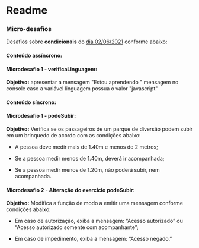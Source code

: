 # Readme



### **Micro-desafios**

Desafios sobre **condicionais** do <u>dia 02/06/2021</u> conforme abaixo:



#### Conteúdo assíncrono:



#### Microdesafio 1 - verificaLinguagem:



**Objetivo:**  apresentar a mensagem "Estou aprendendo " mensagem no console caso a variável linguagem possua o valor "javascript"



#### Conteúdo síncrono:



#### Microdesafio 1 - podeSubir:



**Objetivo:**  Verifica se os passageiros de um parque de diversão podem subir em um brinquedo de acordo com as condições abaixo:



* A pessoa deve medir mais de 1.40m e menos de 2 metros;

* Se a pessoa medir menos de 1.40m, deverá ir acompanhada;

* Se a pessoa medir menos de 1.20m, não poderá subir, nem acompanhada.



#### **Microdesafio 2 -** Alteração do exercício podeSubir:



**Objetivo:**  Modifica a função de modo a emitir uma mensagem conforme condições abaixo:



* Em caso de autorização, exiba a mensagem: “Acesso autorizado” ou “Acesso autorizado somente com acompanhante”;

* Em caso de impedimento, exiba a mensagem: “Acesso negado.”